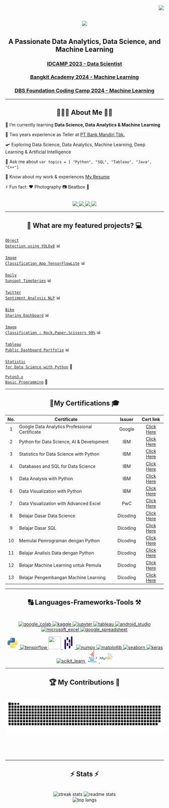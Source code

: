 <img align="right" src="https://komarev.com/ghpvc/?username=your-github-muhammadsahrul59&color=green" />

<h1 align="center">
    <img src="https://readme-typing-svg.herokuapp.com/?font=Righteous&size=35&center=true&vCenter=true&width=500&height=70&duration=4000&lines=Hi+There!+👋;+I'm+Muhammad+Sahrul!+💫;" />
</h1>

<h2 align="center">A Passionate Data Analytics, Data Science, and Machine Learning</h1>
<h3 align="center">
  <a href="https://idcamp.ioh.co.id/">IDCAMP 2023 - Data Scientist</a>
</h3>
<h3 align="center">
  <a href="https://grow.google/intl/id_id/bangkit/">Bangkit Academy 2024 - Machine Learning</a>
</h3>
<h3 align="center">
  <a href="https://www.dbs.com/spark/index/id_id/site/codingcamp/index.html">DBS Foundation Coding Camp 2024 - Machine Learning</a>
</h3>

<hr/>
 
<h2 align="center">🧑🏽‍💻 About Me 👋🏼</h2>

<div align="left">

🌱 I’m currently learning **Data Science, Data Analytics & Machine Learning**

🔭 Two years experience as Teller at [PT Bank Mandiri Tbk.](https://bankmandiri.co.id/) 

🛩️ Exploring Data Science, Data Analytics, Machine Learning, Deep Learning & Artificial Intelligence 

💬 Ask me about ``` var topics = [ "Python", "SQL", "Tableau", "Java", "C++"] ```

📄 Know about my work & experiences [My Resume](https://www.linkedin.com/in/sahrul59)

⚡ Fun fact: :hearts: Photography :camera:  Beatbox :microphone:

</div>

<br>

<div align="center"> 
  <a href="mailto:m.sahrul59@gmail.com">
    <img src="https://img.shields.io/badge/Gmail-333333?style=for-the-badge&logo=gmail&logoColor=red" />
  </a>
  <a href="https://www.linkedin.com/in/sahrul59" target="_blank">
    <img src="https://img.shields.io/badge/LinkedIn-0077B5?style=for-the-badge&logo=linkedin&logoColor=white" target="_blank" />
  </a>
  <a href="https://www.instagram.com/sahrullss/" target="_blank">
     <img src="https://img.shields.io/badge/Instagram-E4405F?style=for-the-badge&logo=instagram&logoColor=white" />
  </a>
  <a href="https://www.youtube.com/@sahrul59" target="_blank">
     <img src="https://img.shields.io/badge/YouTube-red?style=for-the-badge&logo=youtube&logoColor=white" />
  </a>
</div>

<hr/>

<h2 align="center">📱 What are my featured projects? 💻</h2>

<code>[Object Detection using YOLOv8](https://github.com/muhammadsahrul59/ObjectDetection_YOLOv8)</code> 📊

<code>[Image Classification App TensorFlowLite](https://github.com/muhammadsahrul59/ImageClassificationApp-TensorFlowLite)</code> 📊

<code>[Daily Sunspot TimeSeries](https://github.com/muhammadsahrul59/Daily-Sunspot-TimeSeries)</code> 📊

<code>[Twitter Sentiment Analysis NLP](https://github.com/muhammadsahrul59/Twitter-Sentiment-Analysis-NLP)</code> 📊

<code>[Bike Sharing Dashboard](https://github.com/muhamadsahrul59/Bike-Sharing-Dashboard)</code> 📊

<code>[Image Classification : Rock,Paper,Scissors 99%](https://github.com/muhammadsahrul59/ImageClassification-Rock-Paper-Scissors)</code> 📊

<code>[Tableau Public Dashboard Portfolio](https://public.tableau.com/app/profile/muhamad.sahrul)</code> 📊

<code>[Statistic for Data Science with Python](https://github.com/muhamadsahrul59/Statistic-for-Data-Science-with-Python)</code> 📖

<code>[Pyton3.x Basic Programming](https://github.com/muhamadsahrul59/Python3.x_Basic_Programming)</code> 📖 

<hr/>

<h2 align="center">📜My Certifications 🎓</h2>

| No.  | Certificate                                     |  Issuer | Cert link |
|:----:|---|:-:|:-:|
|  1   |  Google Data Analytics Professional Certificate | Google   | [Click Here](https://www.coursera.org/account/accomplishments/specialization/certificate/WEA79R3EXFHB) |
|  2   |  Python for Data Science, AI & Development      | IBM      | [Click Here](https://www.coursera.org/account/accomplishments/verify/SSV8JTTTBKQ4) |
|  3   |  Statistics for Data Science with Python        | IBM      | [Click Here](https://www.coursera.org/account/accomplishments/verify/R8XQQKL6XGG2) |
|  4   |  Databases and SQL for Data Science             | IBM      | [Click Here](https://www.coursera.org/account/accomplishments/verify/LCHU4RUHJB78) |
|  5   |  Data Analysis with Python                      | IBM      | [Click Here](https://www.coursera.org/account/accomplishments/verify/DZ3JCVL8UF82) |
|  6   |  Data Visualization with Python                 | IBM      | [Click Here](https://www.coursera.org/account/accomplishments/verify/Z9PHXM2TXH58) |
|  7   |  Data Visualization with Advanced Excel         | PwC      | [Click Here](https://www.coursera.org/account/accomplishments/verify/M4NGRVVZS8MA) |
|  8   |  Belajar Dasar Data Science                     | Dicoding | [Click Here](https://www.dicoding.com/certificates/JMZV1NLORXN9) |
|  9   |  Belajar Dasar SQL                              | Dicoding | [Click Here](https://www.dicoding.com/certificates/1OP8NL141XQK) |
|  10  |  Memulai Pemrograman dengan Python              | Dicoding | [Click Here](https://www.dicoding.com/certificates/1RXY00E21ZVM) |
|  11  |  Belajar Analisis Data dengan Python            | Dicoding | [Click Here](https://www.dicoding.com/certificates/4EXG4Q7Y1PRL) |
|  12  |  Belajar Machine Learning untuk Pemula          | Dicoding | [Click Here](https://www.dicoding.com/certificates/07Z68463YXQR) |
|  13  |  Belajar Pengembangan Machine Learning          | Dicoding | [Click Here](https://www.dicoding.com/certificates/JMZVDNG3QZN9) |

<hr/>

<h2 align="center">🔠 Languages-Frameworks-Tools ⚒️</h2>
<br>
<p align="center"> 
<a href="https://colab.research.google.com/" target="_blank" rel="noreferrer"> <img src="https://upload.wikimedia.org/wikipedia/commons/d/d0/Google_Colaboratory_SVG_Logo.svg" alt="google_colab" width="40" height="40"/> </a>
<a href="https://www.kaggle.com/" target="_blank" rel="noreferrer"> <img src="https://raw.githubusercontent.com/rahuldkjain/github-profile-readme-generator/master/src/images/icons/Social/kaggle.svg" alt="kaggle" width="40" height="40"/> </a>
<a href="https://jupyter.org/" target="_blank" rel="noreferrer"> <img src="https://upload.wikimedia.org/wikipedia/commons/3/38/Jupyter_logo.svg" alt="jupyter" width="40" height="40"/> </a>
<a href="https://www.tableau.com/" target="_blank" rel="noreferrer"> <img src="https://seeklogo.com/images/T/tableau-software-logo-F1CE2CA54A-seeklogo.com.png" alt="tableau" width="40" height="40"/> </a>
<a href="https://developer.android.com/studio" target="_blank" rel="noreferrer"> <img src="https://res.cloudinary.com/startup-grind/image/upload/c_fill,dpr_2.0,f_auto,g_center,h_1080,q_100,w_1080/v1/gcs/platform-data-goog/events/1024px-Android_Studio_icon.svg_3u7h3BG.png" alt="android_studio" width="40" height="40"/> </a>
<a href="https://www.microsoft.com/en-us/microsoft-365/excel" target="_blank" rel="noreferrer"> <img src="https://upload.wikimedia.org/wikipedia/commons/3/34/Microsoft_Office_Excel_%282019%E2%80%93present%29.svg" alt="microsoft_excel" width="40" height="40"/> </a>
<a href="https://www.google.com/sheets/about/" target="_blank" rel="noreferrer"> <img src="https://upload.wikimedia.org/wikipedia/commons/3/30/Google_Sheets_logo_%282014-2020%29.svg" alt="google_spreadsheet" width="40" height="40"/> </a>
<br>
<p align="center"> 
<a href="https://www.python.org" target="_blank"> <img src="https://raw.githubusercontent.com/devicons/devicon/master/icons/python/python-original.svg" alt="python" width="40" height="40"/> </a>
<a href="https://www.tensorflow.org/" target="_blank" rel="noreferrer"> <img src="https://github.com/valohai/ml-logos/blob/master/tensorflow-tf.svg" alt="tensorflow" width="40" height="40"/> </a>
<a href="https://www.ultralytics.com/yolo" target="_blank" rel="noreferrer"> <img src="https://assets-global.website-files.com/646dd1f1a3703e451ba81ecc/64994922cf2a6385a4bf4489_UltralyticsYOLO_mark_blue.svg" width="40" height="40"/> </a>
<a href="https://pandas.pydata.org/" target="_blank" rel="noreferrer"> <img src="https://raw.githubusercontent.com/devicons/devicon/2ae2a900d2f041da66e950e4d48052658d850630/icons/pandas/pandas-original.svg" alt="pandas" width="40" height="40"/> </a>
<a href="https://numpy.org/" target="_blank" rel="noreferrer"> <img src="https://user-images.githubusercontent.com/67586773/105040771-43887300-5a88-11eb-9f01-bee100b9ef22.png" alt="numpy" width="40" height="40"/> </a> 
<a href="https://matplotlib.org/" target="_blank" rel="noreferrer"> <img src="https://upload.wikimedia.org/wikipedia/commons/0/01/Created_with_Matplotlib-logo.svg" alt="matplotlib" width="40" height="40"/> </a> 
<a href="https://seaborn.pydata.org" target="_blank" rel="noreferrer"> <img src="https://seaborn.pydata.org/_images/logo-mark-lightbg.svg" alt="seaborn" width="40" height="40"/> </a>
<a href="https://keras.io/" target="_blank" rel="noreferrer"> <img src="https://github.com/valohai/ml-logos/blob/master/keras.svg" alt="keras" width="40" height="40"/> </a>
<a href="https://scikit-learn.org/" target="_blank" rel="noreferrer"> <img src="https://upload.wikimedia.org/wikipedia/commons/0/05/Scikit_learn_logo_small.svg" alt="scikit_learn" width="40" height="40"/> </a>
<a href="https://www.java.com" target="_blank" rel="noreferrer"> <img src="https://raw.githubusercontent.com/devicons/devicon/master/icons/java/java-original.svg" alt="java" width="40" height="40"/> </a>
<a href="https://www.mysql.com/" target="_blank"> <img src="https://raw.githubusercontent.com/devicons/devicon/master/icons/mysql/mysql-original-wordmark.svg" alt="mysql" width="40" height="40"/> </a>
</p>

<hr/>

<div align="center">
  <h2>🏆 My Contributions 🏅</h2>
  <br>
  <img alt="snake eating my contributions" src="https://raw.githubusercontent.com/muhammadsahrul59/muhammadsahrul59/output/github-contribution-grid-snake.svg" />
  
  <br/><br/><br/>
</div>

<hr/>

<h2 align="center">⚡ Stats ⚡</h2>
<br>
<div align=center>
  <img width=390 src="https://github-readme-streak-stats-salesp07.vercel.app/?user=muhammadsahrul59&count_private=true&theme=react&border_radius=10" alt="streak stats"/>
  <img width=390 src="https://github-readme-stats-salesp07.vercel.app/api?username=muhammadsahrul59&count_private=true&show_icons=true&theme=react&rank_icon=github&border_radius=10" alt="readme stats" />
  <br/>
  <img width=325 align="center" src="https://github-readme-stats-salesp07.vercel.app/api/top-langs/?username=muhammadsahrul59&hide=HTML&langs_count=8&layout=compact&theme=react&border_radius=10&size_weight=0.5&count_weight=0.5&exclude_repo=github-readme-stats" alt="top langs" />
</div>

<br/><br/>
